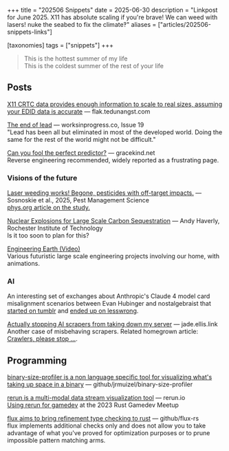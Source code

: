 +++
title = "202506 Snippets"
date = 2025-06-30
description = "Linkpost for June 2025. X11 has absolute scaling if you're brave! We can weed with lasers! nuke the seabed to fix the climate‽"
aliases = ["articles/202506-snippets-links"]

[taxonomies]
tags = ["snippets"]
+++

> This is the hottest summer of my life  
> This is the coldest summer of the rest of your life

## Posts

[X11 CRTC data provides enough information to scale to real sizes, assuming your EDID data is accurate](https://flak.tedunangst.com/post/forbidden-secrets-of-ancient-X11-scaling-technology-revealed) — flak.tedunangst.com  

[The end of lead](https://worksinprogress.co/issue/the-end-of-lead/) — worksinprogress.co, Issue 19  
"Lead has been all but eliminated in most of the developed world. Doing the same for the rest of the world might not be difficult."

[Can you fool the perfect predictor?](https://gracekind.net/newcombs) — gracekind.net  
Reverse engineering recommended, widely reported as a frustrating page.

### Visions of the future

[Laser weeding works! Begone, pesticides with off-target impacts.](https://scijournals.onlinelibrary.wiley.com/doi/10.1002/ps.8912) — Sosnoskie et al., 2025, Pest Management Science  
[phys.org article on the study.](https://phys.org/news/2025-06-lasers-common-herbicides-zapping-east.html)

[Nuclear Explosions for Large Scale Carbon Sequestration](https://arxiv.org/pdf/2501.06623v1) — Andy Haverly, Rochester Institute of Technology  
Is it too soon to plan for this?

[Engineering Earth (Video)](https://www.youtube.com/watch?v=rN5f72lhJz8)  
Various futuristic large scale engineering projects involving our home, with animations.

### AI

An interesting set of exchanges about Anthropic's Claude 4 model card misalignment scenarios between Evan Hubinger and nostalgebraist that [started on tumblr](https://nostalgebraist.tumblr.com/post/787119374288011264/welcome-to-summitbridge) and [ended up on lesswrong](https://www.lesswrong.com/posts/HE3Styo9vpk7m8zi4/evhub-s-shortform?commentId=uAdgsqWftrZcgb7Es#uAdgsqWftrZcgb7Es).


[Actually stopping AI scrapers from taking down my server](https://jade.ellis.link/blog/2025/05/18/actually-stopping-forgejo-ai-scraping) — jade.ellis.link  
Another case of misbehaving scrapers. Related homegrown article: [Crawlers, please stop …](../crawlers-please-stop-destroying-the-commons).

## Programming

[binary-size-profiler is a non language specific tool for visualizing what's taking up space in a binary](https://github.com/jrmuizel/binary-size-profiler) ­— github/jrmuizel/binary-size-profiler

[rerun is a multi-modal data stream visualization tool](https://github.com/rerun-io/rerun) — rerun.io  
[Using rerun for gamedev](https://youtu.be/dVk_kZ9VSDA) at the 2023 Rust Gamedev Meetup 

[flux aims to bring refinement type checking to rust](https://flux-rs.github.io/flux/tutorial/01-refinements.html) — github/flux-rs  
flux implements additional checks only and does not allow you to take advantage of what you've proved for optimization purposes or to prune impossible pattern matching arms.
